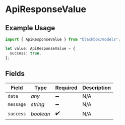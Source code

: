 # ApiResponseValue

## Example Usage

```typescript
import { ApiResponseValue } from "blackbox/models";

let value: ApiResponseValue = {
  success: true,
};
```

## Fields

| Field              | Type               | Required           | Description        |
| ------------------ | ------------------ | ------------------ | ------------------ |
| `data`             | *any*              | :heavy_minus_sign: | N/A                |
| `message`          | *string*           | :heavy_minus_sign: | N/A                |
| `success`          | *boolean*          | :heavy_check_mark: | N/A                |